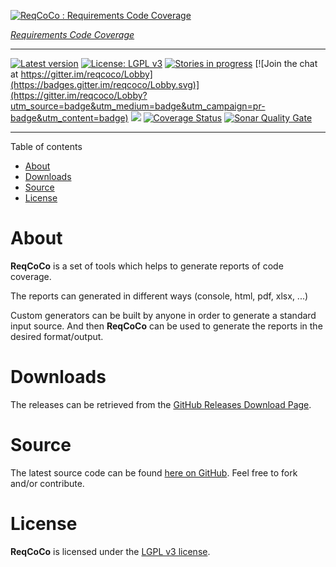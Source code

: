[![ReqCoCo : Requirements Code Coverage](https://paissad.github.io/reqcoco/img/reqcoco-logo-orig.png "ReqCoCo : Requirements Code Coverage")](https://paissad.github.io/reqcoco)

[*Requirements Code Coverage*][reqcoco-homepage]

----------

[![Latest version](https://badge.fury.io/gh/paissad%2Freqcoco.svg)](https://badge.fury.io/gh/paissad%2Freqcoco)
[![License: LGPL v3](https://img.shields.io/badge/License-LGPL%20v3-blue.svg)](http://www.gnu.org/licenses/lgpl-3.0)
[![Stories in progress](https://badge.waffle.io/paissad/reqcoco.png?label=ready&title=Issues%20In%20Progress)](http://waffle.io/paissad/reqcoco) 
[![Join the chat at https://gitter.im/reqcoco/Lobby](https://badges.gitter.im/reqcoco/Lobby.svg)](https://gitter.im/reqcoco/Lobby?utm_source=badge&utm_medium=badge&utm_campaign=pr-badge&utm_content=badge)
<a target="_blank" href ="https://travis-ci.org/paissad/reqcoco"><img src="https://travis-ci.org/paissad/reqcoco.svg?branch=master"/></a>
[![Coverage Status](https://coveralls.io/repos/github/paissad/reqcoco/badge.svg?branch=master)](https://coveralls.io/github/paissad/reqcoco?branch=master)
[![Sonar Quality Gate](https://sonarcloud.io/api/project_badges/measure?project=net.paissad.tools.reqcoco%3Areqcoco-parent&metric=alert_status)](https://sonarcloud.io/api/project_badges/measure?project=net.paissad.tools.reqcoco%3Areqcoco-parent&metric=alert_status)


----------

Table of contents

- [About](#about)
- [Downloads](#downloads)
- [Source](#source)
- [License](#license)


# About

**ReqCoCo** is a set of tools which helps to generate reports of code coverage.

The reports can generated in different ways (console, html, pdf, xlsx, ...)

Custom generators can be built by anyone in order to generate a standard input source. And then **ReqCoCo** can be used to generate the reports in the
desired format/output.

# Downloads

The releases can be retrieved from the [GitHub Releases Download Page][gh-releases-page].


# Source

The latest source code can be found [here on GitHub][gh-source-code-page]. Feel free to fork and/or contribute.

# License

**ReqCoCo** is licensed under the [LGPL v3 license][reqcoco-license-link]. 

[reqcoco-homepage]: https://paissad.github.io/reqcoco "ReqCoCo Homepage"
[gh-releases-page]: https://github.com/paissad/reqcoco/releases "ReqCoCo Releases"
[gh-source-code-page]: https://github.com/paissad/reqcoco "ReqCoCo Source Code"
[reqcoco-license-link]: https://raw.githubusercontent.com/paissad/reqcoco/master/LICENSE "License"
